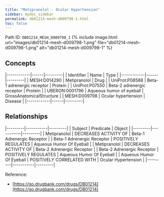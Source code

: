 ```yaml
---
title: "Metipranolol - Ocular Hypertension"
sidebar: mydoc_sidebar
permalink: db01214-mesh-d009798-1.html
toc: false 
---
```



Path ID: `DB01214_MESH_D009798_1`
{% include image.html url="images/db01214-mesh-d009798-1.png" file="db01214-mesh-d009798-1.png" alt="db01214-mesh-d009798-1" %}

## Concepts

|------------|------|---------|
| Identifier | Name | Type    |
|------------|------|---------|
| MESH:D014290 | Metipranolol | Drug |
| UniProt:P08588 | Beta-1 adrenergic receptor | Protein |
| UniProt:P07550 | Beta-2 adrenergic receptor | Protein |
| UBERON:0001796 | Aqueous humor of eyeball | GrossAnatomicalStructure |
| MESH:D009798 | Ocular hypertension | Disease |
|------------|------|---------|

## Relationships

|---------|-----------|---------|
| Subject | Predicate | Object  |
|---------|-----------|---------|
| Metipranolol | DECREASES ACTIVITY OF | Beta-1 Adrenergic Receptor |
| Beta-1 Adrenergic Receptor | POSITIVELY REGULATES | Aqueous Humor Of Eyeball |
| Metipranolol | DECREASES ACTIVITY OF | Beta-2 Adrenergic Receptor |
| Beta-2 Adrenergic Receptor | POSITIVELY REGULATES | Aqueous Humor Of Eyeball |
| Aqueous Humor Of Eyeball | POSITIVELY CORRELATED WITH | Ocular Hypertension |
|---------|-----------|---------|

Reference: 
  - [https://go.drugbank.com/drugs/DB01214](https://go.drugbank.com/drugs/DB01214)
